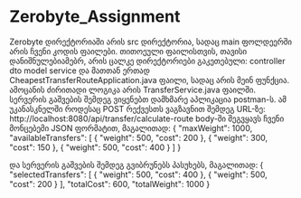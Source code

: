 # Zerobyte_Assignment

Zerobyte დირექტორიაში არის src დირექტორია, სადაც main ფოლდეერში არის ჩვენი კოდის ფაილები. თითოეული ფაილისთვის, თავისი დანიშნულებიამებრ, არის ცალკე დირექტორიები გაკეთებული:
controller
dto
model
service
და მათთან ერთად CheapestTransferRouteApplication.java ფაილი, სადაც არის მეინ ფუნქცია. ამოცანის ძირითადი ლოგიკა არის TransferService.java ფაილში.
სერვერის გაშვების შემდეგ ვიყენებთ დამხმარე აპლიკაცია postman-ს. ამ უკანასკნელში როდესაც POST რექვესთს ვაგზავნით შემდეგ URL-ზე:
http://localhost:8080/api/transfer/calculate-route
body-ში შეგვყავს ჩვენი მონცებემი JSON ფორმატით, მაგალითად:
{
  "maxWeight": 1000,
  "availableTransfers": [
    {
      "weight": 500,
      "cost": 200
    },
    {
      "weight": 300,
      "cost": 150
    },
    {
        "weight": 500,
        "cost": 400
    }
  ]
}

და სერვერის გაშვების შემდეგ გვიბრუნებს პასუხებს, მაგალითად:
{
    "selectedTransfers": [
        {
            "weight": 500,
            "cost": 400
        },
        {
            "weight": 500,
            "cost": 200
        }
    ],
    "totalCost": 600,
    "totalWeight": 1000
}
